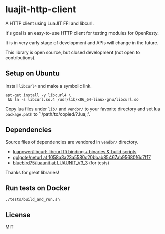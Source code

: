 luajit-http-client
==================

A HTTP client using LuaJIT FFI and libcurl.

It's goal is an easy-to-use HTTP client for testing modules for OpenResty.

It is in very early stage of development and APIs will change in the future.

This library is open source, but closed development (not open to contributions).

## Setup on Ubuntu

Install `libcurl4` and make a symbolic link.

```
apt-get install -y libcurl4 \
 && ln -s libcurl.so.4 /usr/lib/x86_64-linux-gnu/libcurl.so
```

Copy lua files under `lib/` and `vendor/` to your favorite directory and
set lua `package.path` to `'/path/to/copied/?.lua;;'.

## Dependencies

Source files of dependencies are vendored in `vendor/` directory.

* [luapower/libcurl: libcurl ffi binding + binaries & build scripts](https://github.com/luapower/libcurl/tree/729f76bc40a6fe61bf3776a1282c6d031aa652cd)
* [golgote/neturl at 1058a3a23a5580c20bbab85467ab95680f6c7f17](https://github.com/golgote/neturl/tree/1058a3a23a5580c20bbab85467ab95680f6c7f17)
* [bluebird75/luaunit at LUAUNIT_V3_3](https://github.com/bluebird75/luaunit/tree/LUAUNIT_V3_3) (for tests)

Thanks for great libraries!

## Run tests on Docker

```
./tests/build_and_run.sh
```

## License
MIT
